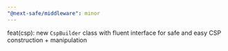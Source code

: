 ```yaml
---
"@next-safe/middleware": minor
---
```


feat(csp): new `CspBuilder` class with fluent interface for safe and easy CSP construction + manipulation
